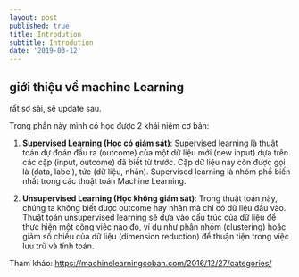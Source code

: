 ```yaml
---
layout: post
published: true
title: Introdution
subtitle: Introdution
date: '2019-03-12'
---
```

## giới thiệu về machine Learning

rất sơ sài, sẽ update sau.


Trong phần này mình có học được 2 khái niệm cơ bản:
1. **Supervised Learning (Học có giám sát)**: Supervised learning là thuật toán dự đoán đầu ra (outcome) của một dữ liệu mới (new input) dựa trên các cặp (input, outcome) đã biết từ trước. Cặp dữ liệu này còn được gọi là (data, label), tức (dữ liệu, nhãn). Supervised learning là nhóm phổ biến nhất trong các thuật toán Machine Learning.

2. **Unsupervised Learning (Học không giám sát)**: Trong thuật toán này, chúng ta không biết được outcome hay nhãn mà chỉ có dữ liệu đầu vào. Thuật toán unsupervised learning sẽ dựa vào cấu trúc của dữ liệu để thực hiện một công việc nào đó, ví dụ như phân nhóm (clustering) hoặc giảm số chiều của dữ liệu (dimension reduction) để thuận tiện trong việc lưu trữ và tính toán.

Tham khảo: https://machinelearningcoban.com/2016/12/27/categories/
